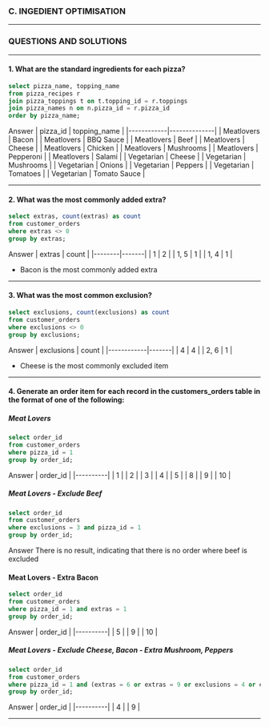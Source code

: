 ### C. INGEDIENT OPTIMISATION
---
### QUESTIONS AND SOLUTIONS
---
#### 1. What are the standard ingredients for each pizza?
~~~~sql
select pizza_name, topping_name
from pizza_recipes r
join pizza_toppings t on t.topping_id = r.toppings
join pizza_names n on n.pizza_id = r.pizza_id
order by pizza_name;
~~~~

Answer 
| pizza_id   | topping_name |
|------------|--------------|
| Meatlovers | Bacon        |
| Meatlovers | BBQ Sauce    |
| Meatlovers | Beef         |
| Meatlovers | Cheese       |
| Meatlovers | Chicken      |
| Meatlovers | Mushrooms    |
| Meatlovers | Pepperoni    |
| Meatlovers | Salami       |
| Vegetarian | Cheese       |
| Vegetarian | Mushrooms    |
| Vegetarian | Onions       |
| Vegetarian | Peppers      |
| Vegetarian | Tomatoes     |
| Vegetarian | Tomato Sauce |

---

#### 2. What was the most commonly added extra?
~~~~sql
select extras, count(extras) as count
from customer_orders
where extras <> 0
group by extras;
~~~~

Answer 
| extras | count |
|--------|-------|
| 1      | 2     |
| 1, 5   | 1     |
| 1, 4   | 1     |

- Bacon is the most commonly added extra

---

#### 3. What was the most common exclusion?
~~~~sql
select exclusions, count(exclusions) as count
from customer_orders
where exclusions <> 0
group by exclusions;
~~~~

Answer 
| exclusions | count |
|------------|-------|
| 4          | 4     |
| 2, 6       | 1     |

- Cheese is the most commonly excluded item

---

#### 4. Generate an order item for each record in the customers_orders table in the format of one of the following:

##### Meat Lovers
~~~~sql
select order_id
from customer_orders
where pizza_id = 1
group by order_id;
~~~~

Answer 
| order_id |
|----------|
| 1        |
| 2        |
| 3        |
| 4        |
| 5        |
| 8        |
| 9        |
| 10       |

##### Meat Lovers - Exclude Beef
~~~~sql
select order_id
from customer_orders
where exclusions = 3 and pizza_id = 1
group by order_id;
~~~~

Answer 
There is no result, indicating that there is no order where beef is excluded

#### Meat Lovers - Extra Bacon
~~~~sql
select order_id
from customer_orders
where pizza_id = 1 and extras = 1
group by order_id;
~~~~

Answer 
| order_id |
|----------|
| 5        |
| 9        |
| 10       |


##### Meat Lovers - Exclude Cheese, Bacon - Extra Mushroom, Peppers
~~~~sql
select order_id
from customer_orders
where pizza_id = 1 and (extras = 6 or extras = 9 or exclusions = 4 or exclusions = 1) 
group by order_id;
~~~~

Answer
| order_id |
|----------|
| 4        |
| 9        |

---



